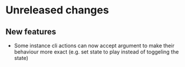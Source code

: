 # Unreleased changes

## New features
- Some instance cli actions can now accept argument to make their behaviour
  more exact (e.g. set state to play instead of toggeling the state)
